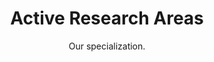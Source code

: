 ---
widget: tag_cloud
headless: true  # This file represents a page section.

# ... Put Your Section Options Here (title etc.) ...
title: Active Research Areas
subtitle: 'Our specialization.'

content:
  # Choose the taxonomy from `config.yaml` to display (e.g. tags, categories)
  taxonomy: tags
  # Choose how many tags you would like to display (0 = all tags)
  count: 20
design:
  # Minimum and maximum font sizes (1.0 = 100%).
  font_size_min: 0.7
  font_size_max: 2.0
---